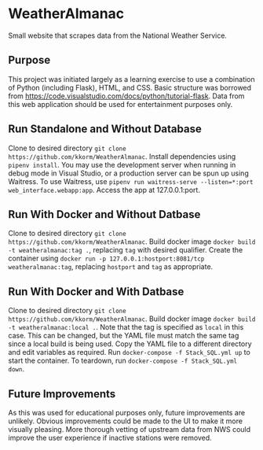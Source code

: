 # WeatherAlmanac
Small website that scrapes data from the National Weather Service.

## Purpose
This project was initiated largely as a learning exercise to use a combination of Python (including Flask), HTML, and CSS. Basic structure was borrowed from https://code.visualstudio.com/docs/python/tutorial-flask. Data from this web application should be used for entertainment purposes only.

## Run Standalone and Without Database
Clone to desired directory `git clone https://github.com/kkorm/WeatherAlmanac`. Install dependencies using `pipenv install`. You may use the development server when running in debug mode in Visual Studio, or a production server can be spun up using Waitress. To use Waitress, use `pipenv run waitress-serve --listen=*:port web_interface.webapp:app`. Access the app at 127.0.0.1:port.

## Run With Docker and Without Datbase
Clone to desired directory `git clone https://github.com/kkorm/WeatherAlmanac`. Build docker image `docker build -t weatheralmanac:tag .`, replacing `tag` with desired qualifier. Create the container using `docker run -p 127.0.0.1:hostport:8081/tcp weatheralmanac:tag`, replacing `hostport` and `tag` as appropriate.

## Run With Docker and With Datbase
Clone to desired directory `git clone https://github.com/kkorm/WeatherAlmanac`. Build docker image `docker build -t weatheralmanac:local .`. Note that the tag is specified as `local` in this case. This can be changed, but the YAML file must match the same tag since a local build is being used. Copy the YAML file to a different directory and edit variables as required. Run `docker-compose -f Stack_SQL.yml up` to start the container. To teardown, run `docker-compose -f Stack_SQL.yml down`.

## Future Improvements
As this was used for educational purposes only, future improvements are unlikely. Obvious improvements could be made to the UI to make it more visually pleasing. More thorough vetting of upstream data from NWS could improve the user experience if inactive stations were removed.
